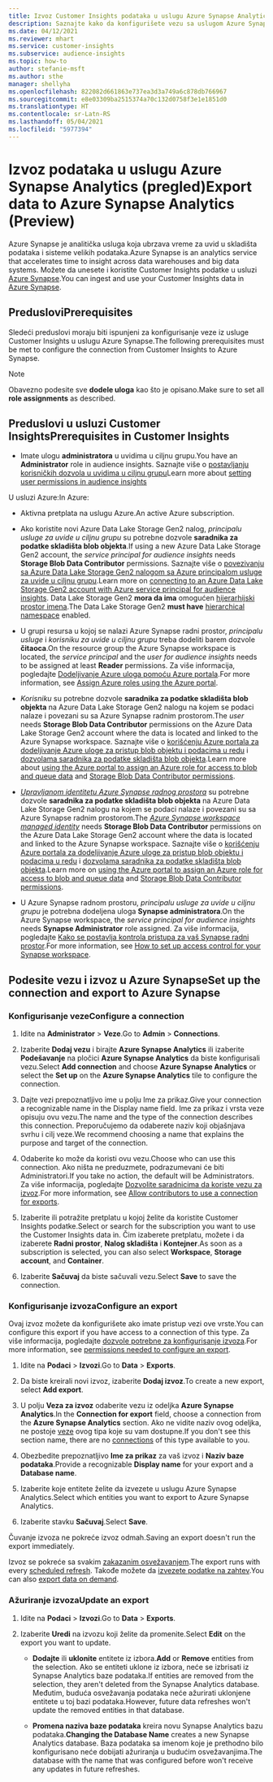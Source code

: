 ```yaml
---
title: Izvoz Customer Insights podataka u uslugu Azure Synapse Analytics
description: Saznajte kako da konfigurišete vezu sa uslugom Azure Synapse Analytics.
ms.date: 04/12/2021
ms.reviewer: mhart
ms.service: customer-insights
ms.subservice: audience-insights
ms.topic: how-to
author: stefanie-msft
ms.author: sthe
manager: shellyha
ms.openlocfilehash: 822082d661863e737ea3d3a749a6c878db766967
ms.sourcegitcommit: e8e03309ba2515374a70c132d0758f3e1e1851d0
ms.translationtype: HT
ms.contentlocale: sr-Latn-RS
ms.lasthandoff: 05/04/2021
ms.locfileid: "5977394"
---
```

# <a name="export-data-to-azure-synapse-analytics-preview"></a><span data-ttu-id="d7bd0-103">Izvoz podataka u uslugu Azure Synapse Analytics (pregled)</span><span class="sxs-lookup"><span data-stu-id="d7bd0-103">Export data to Azure Synapse Analytics (Preview)</span></span>

<span data-ttu-id="d7bd0-104">Azure Synapse je analitička usluga koja ubrzava vreme za uvid u skladišta podataka i sisteme velikih podataka.</span><span class="sxs-lookup"><span data-stu-id="d7bd0-104">Azure Synapse is an analytics service that accelerates time to insight across data warehouses and big data systems.</span></span> <span data-ttu-id="d7bd0-105">Možete da unesete i koristite Customer Insights podatke u usluzi [Azure Synapse](/azure/synapse-analytics/overview-what-is).</span><span class="sxs-lookup"><span data-stu-id="d7bd0-105">You can ingest and use your Customer Insights data in [Azure Synapse](/azure/synapse-analytics/overview-what-is).</span></span>

## <a name="prerequisites"></a><span data-ttu-id="d7bd0-106">Preduslovi</span><span class="sxs-lookup"><span data-stu-id="d7bd0-106">Prerequisites</span></span>

<span data-ttu-id="d7bd0-107">Sledeći preduslovi moraju biti ispunjeni za konfigurisanje veze iz usluge Customer Insights u uslugu Azure Synapse.</span><span class="sxs-lookup"><span data-stu-id="d7bd0-107">The following prerequisites must be met to configure the connection from Customer Insights to Azure Synapse.</span></span>

> [!NOTE]
> <span data-ttu-id="d7bd0-108">Obavezno podesite sve **dodele uloga** kao što je opisano.</span><span class="sxs-lookup"><span data-stu-id="d7bd0-108">Make sure to set all **role assignments** as described.</span></span>  

## <a name="prerequisites-in-customer-insights"></a><span data-ttu-id="d7bd0-109">Preduslovi u usluzi Customer Insights</span><span class="sxs-lookup"><span data-stu-id="d7bd0-109">Prerequisites in Customer Insights</span></span>

* <span data-ttu-id="d7bd0-110">Imate ulogu **administratora** u uvidima u ciljnu grupu.</span><span class="sxs-lookup"><span data-stu-id="d7bd0-110">You have an **Administrator** role in audience insights.</span></span> <span data-ttu-id="d7bd0-111">Saznajte više o [postavljanju korisničkih dozvola u uvidima u ciljnu grupu](permissions.md#assign-roles-and-permissions)</span><span class="sxs-lookup"><span data-stu-id="d7bd0-111">Learn more about [setting user permissions in audience insights](permissions.md#assign-roles-and-permissions)</span></span>

<span data-ttu-id="d7bd0-112">U usluzi Azure:</span><span class="sxs-lookup"><span data-stu-id="d7bd0-112">In Azure:</span></span> 

- <span data-ttu-id="d7bd0-113">Aktivna pretplata na uslugu Azure.</span><span class="sxs-lookup"><span data-stu-id="d7bd0-113">An active Azure subscription.</span></span>

- <span data-ttu-id="d7bd0-114">Ako koristite novi Azure Data Lake Storage Gen2 nalog, *principalu usluge za uvide u ciljnu grupu* su potrebne dozvole **saradnika za podatke skladišta blob objekta**.</span><span class="sxs-lookup"><span data-stu-id="d7bd0-114">If using a new Azure Data Lake Storage Gen2 account, the *service principal for audience insights* needs **Storage Blob Data Contributor** permissions.</span></span> <span data-ttu-id="d7bd0-115">Saznajte više o [povezivanju sa Azure Data Lake Storage Gen2 nalogom sa Azure principalom usluge za uvide u ciljnu grupu](connect-service-principal.md).</span><span class="sxs-lookup"><span data-stu-id="d7bd0-115">Learn more on [connecting to an Azure Data Lake Storage Gen2 account with Azure service principal for audience insights](connect-service-principal.md).</span></span> <span data-ttu-id="d7bd0-116">Data Lake Storage Gen2 **mora da ima** omogućen [hijerarhijski prostor imena](/azure/storage/blobs/data-lake-storage-namespace).</span><span class="sxs-lookup"><span data-stu-id="d7bd0-116">The Data Lake Storage Gen2 **must have** [hierarchical namespace](/azure/storage/blobs/data-lake-storage-namespace) enabled.</span></span>

- <span data-ttu-id="d7bd0-117">U grupi resursa u kojoj se nalazi Azure Synapse radni prostor, *principalu usluge* i *korisniku za uvide u ciljnu grupu* treba dodeliti barem dozvole **čitaoca**.</span><span class="sxs-lookup"><span data-stu-id="d7bd0-117">On the resource group the Azure Synapse workspace is located, the *service principal* and the *user for audience insights* needs to be assigned at least **Reader** permissions.</span></span> <span data-ttu-id="d7bd0-118">Za više informacija, pogledajte [Dodeljivanje Azure uloga pomoću Azure portala](/azure/role-based-access-control/role-assignments-portal).</span><span class="sxs-lookup"><span data-stu-id="d7bd0-118">For more information, see [Assign Azure roles using the Azure portal](/azure/role-based-access-control/role-assignments-portal).</span></span>

- <span data-ttu-id="d7bd0-119">*Korisniku* su potrebne dozvole **saradnika za podatke skladišta blob objekta** na Azure Data Lake Storage Gen2 nalogu na kojem se podaci nalaze i povezani su sa Azure Synapse radnim prostorom.</span><span class="sxs-lookup"><span data-stu-id="d7bd0-119">The *user* needs **Storage Blob Data Contributor** permissions on the Azure Data Lake Storage Gen2 account where the data is located and linked to the Azure Synapse workspace.</span></span> <span data-ttu-id="d7bd0-120">Saznajte više o [korišćenju Azure portala za dodeljivanje Azure uloge za pristup blob objektu i podacima u redu](/azure/storage/common/storage-auth-aad-rbac-portal) i [dozvolama saradnika za podatke skladišta blob objekta](/azure/role-based-access-control/built-in-roles#storage-blob-data-contributor).</span><span class="sxs-lookup"><span data-stu-id="d7bd0-120">Learn more about [using the Azure portal to assign an Azure role for access to blob and queue data](/azure/storage/common/storage-auth-aad-rbac-portal) and [Storage Blob Data Contributor permissions](/azure/role-based-access-control/built-in-roles#storage-blob-data-contributor).</span></span>

- <span data-ttu-id="d7bd0-121">*[Upravljanom identitetu Azure Synapse radnog prostora](/azure/synapse-analytics/security/synapse-workspace-managed-identity)* su potrebne dozvole **saradnika za podatke skladišta blob objekta** na Azure Data Lake Storage Gen2 nalogu na kojem se podaci nalaze i povezani su sa Azure Synapse radnim prostorom.</span><span class="sxs-lookup"><span data-stu-id="d7bd0-121">The *[Azure Synapse workspace managed identity](/azure/synapse-analytics/security/synapse-workspace-managed-identity)* needs **Storage Blob Data Contributor** permissions on the Azure Data Lake Storage Gen2 account where the data is located and linked to the Azure Synapse workspace.</span></span> <span data-ttu-id="d7bd0-122">Saznajte više o [korišćenju Azure portala za dodeljivanje Azure uloge za pristup blob objektu i podacima u redu](/azure/storage/common/storage-auth-aad-rbac-portal) i [dozvolama saradnika za podatke skladišta blob objekta](/azure/role-based-access-control/built-in-roles#storage-blob-data-contributor).</span><span class="sxs-lookup"><span data-stu-id="d7bd0-122">Learn more on [using the Azure portal to assign an Azure role for access to blob and queue data](/azure/storage/common/storage-auth-aad-rbac-portal) and [Storage Blob Data Contributor permissions](/azure/role-based-access-control/built-in-roles#storage-blob-data-contributor).</span></span>

- <span data-ttu-id="d7bd0-123">U Azure Synapse radnom prostoru, *principalu usluge za uvide u ciljnu grupu* je potrebna dodeljena uloga **Synapse administratora**.</span><span class="sxs-lookup"><span data-stu-id="d7bd0-123">On the Azure Synapse workspace, the *service principal for audience insights* needs **Synapse Administrator** role assigned.</span></span> <span data-ttu-id="d7bd0-124">Za više informacija, pogledajte [Kako se postavlja kontrola pristupa za vaš Synapse radni prostor](/azure/synapse-analytics/security/how-to-set-up-access-control).</span><span class="sxs-lookup"><span data-stu-id="d7bd0-124">For more information, see [How to set up access control for your Synapse workspace](/azure/synapse-analytics/security/how-to-set-up-access-control).</span></span>

## <a name="set-up-the-connection-and-export-to-azure-synapse"></a><span data-ttu-id="d7bd0-125">Podesite vezu i izvoz u Azure Synapse</span><span class="sxs-lookup"><span data-stu-id="d7bd0-125">Set up the connection and export to Azure Synapse</span></span>

### <a name="configure-a-connection"></a><span data-ttu-id="d7bd0-126">Konfigurisanje veze</span><span class="sxs-lookup"><span data-stu-id="d7bd0-126">Configure a connection</span></span>

1. <span data-ttu-id="d7bd0-127">Idite na **Administrator** > **Veze**.</span><span class="sxs-lookup"><span data-stu-id="d7bd0-127">Go to **Admin** > **Connections**.</span></span>

1. <span data-ttu-id="d7bd0-128">Izaberite **Dodaj vezu** i birajte **Azure Synapse Analytics** ili izaberite **Podešavanje** na pločici **Azure Synapse Analytics** da biste konfigurisali vezu.</span><span class="sxs-lookup"><span data-stu-id="d7bd0-128">Select **Add connection** and choose **Azure Synapse Analytics** or select the **Set up** on the **Azure Synapse Analytics** tile to configure the connection.</span></span>

1. <span data-ttu-id="d7bd0-129">Dajte vezi prepoznatljivo ime u polju Ime za prikaz.</span><span class="sxs-lookup"><span data-stu-id="d7bd0-129">Give your connection a recognizable name in the Display name field.</span></span> <span data-ttu-id="d7bd0-130">Ime za prikaz i vrsta veze opisuju ovu vezu.</span><span class="sxs-lookup"><span data-stu-id="d7bd0-130">The name and the type of the connection describes this connection.</span></span> <span data-ttu-id="d7bd0-131">Preporučujemo da odaberete naziv koji objašnjava svrhu i cilj veze.</span><span class="sxs-lookup"><span data-stu-id="d7bd0-131">We recommend choosing a name that explains the purpose and target of the connection.</span></span>

1. <span data-ttu-id="d7bd0-132">Odaberite ko može da koristi ovu vezu.</span><span class="sxs-lookup"><span data-stu-id="d7bd0-132">Choose who can use this connection.</span></span> <span data-ttu-id="d7bd0-133">Ako ništa ne preduzmete, podrazumevani će biti Administratori.</span><span class="sxs-lookup"><span data-stu-id="d7bd0-133">If you take no action, the default will be Administrators.</span></span> <span data-ttu-id="d7bd0-134">Za više informacija, pogledajte [Dozvolite saradnicima da koriste vezu za izvoz](connections.md#allow-contributors-to-use-a-connection-for-exports).</span><span class="sxs-lookup"><span data-stu-id="d7bd0-134">For more information, see [Allow contributors to use a connection for exports](connections.md#allow-contributors-to-use-a-connection-for-exports).</span></span>

1. <span data-ttu-id="d7bd0-135">Izaberite ili potražite pretplatu u kojoj želite da koristite Customer Insights podatke.</span><span class="sxs-lookup"><span data-stu-id="d7bd0-135">Select or search for the subscription you want to use the Customer Insights data in.</span></span> <span data-ttu-id="d7bd0-136">Čim izaberete pretplatu, možete i da izaberete **Radni prostor**, **Nalog skladišta** i **Kontejner**.</span><span class="sxs-lookup"><span data-stu-id="d7bd0-136">As soon as a subscription is selected, you can also select **Workspace**, **Storage account**, and **Container**.</span></span>

1. <span data-ttu-id="d7bd0-137">Izaberite **Sačuvaj** da biste sačuvali vezu.</span><span class="sxs-lookup"><span data-stu-id="d7bd0-137">Select **Save** to save the connection.</span></span>

### <a name="configure-an-export"></a><span data-ttu-id="d7bd0-138">Konfigurisanje izvoza</span><span class="sxs-lookup"><span data-stu-id="d7bd0-138">Configure an export</span></span>

<span data-ttu-id="d7bd0-139">Ovaj izvoz možete da konfigurišete ako imate pristup vezi ove vrste.</span><span class="sxs-lookup"><span data-stu-id="d7bd0-139">You can configure this export if you have access to a connection of this type.</span></span> <span data-ttu-id="d7bd0-140">Za više informacija, pogledajte [dozvole potrebne za konfigurisanje izvoza](export-destinations.md#set-up-a-new-export).</span><span class="sxs-lookup"><span data-stu-id="d7bd0-140">For more information, see [permissions needed to configure an export](export-destinations.md#set-up-a-new-export).</span></span>

1. <span data-ttu-id="d7bd0-141">Idite na **Podaci** > **Izvozi**.</span><span class="sxs-lookup"><span data-stu-id="d7bd0-141">Go to **Data** > **Exports**.</span></span>

1. <span data-ttu-id="d7bd0-142">Da biste kreirali novi izvoz, izaberite **Dodaj izvoz**.</span><span class="sxs-lookup"><span data-stu-id="d7bd0-142">To create a new export, select **Add export**.</span></span>

1. <span data-ttu-id="d7bd0-143">U polju **Veza za izvoz** odaberite vezu iz odeljka **Azure Synapse Analytics**.</span><span class="sxs-lookup"><span data-stu-id="d7bd0-143">In the **Connection for export** field, choose a connection from the **Azure Synapse Analytics** section.</span></span> <span data-ttu-id="d7bd0-144">Ako ne vidite naziv ovog odeljka, ne postoje [veze](connections.md) ovog tipa koje su vam dostupne.</span><span class="sxs-lookup"><span data-stu-id="d7bd0-144">If you don't see this section name, there are no [connections](connections.md) of this type available to you.</span></span>

1. <span data-ttu-id="d7bd0-145">Obezbedite prepoznatljivo **Ime za prikaz** za vaš izvoz i **Naziv baze podataka**.</span><span class="sxs-lookup"><span data-stu-id="d7bd0-145">Provide a recognizable **Display name** for your export and a **Database name**.</span></span>

1. <span data-ttu-id="d7bd0-146">Izaberite koje entitete želite da izvezete u uslugu Azure Synapse Analytics.</span><span class="sxs-lookup"><span data-stu-id="d7bd0-146">Select which entities you want to export to Azure Synapse Analytics.</span></span>

1. <span data-ttu-id="d7bd0-147">Izaberite stavku **Sačuvaj**.</span><span class="sxs-lookup"><span data-stu-id="d7bd0-147">Select **Save**.</span></span>

<span data-ttu-id="d7bd0-148">Čuvanje izvoza ne pokreće izvoz odmah.</span><span class="sxs-lookup"><span data-stu-id="d7bd0-148">Saving an export doesn't run the export immediately.</span></span>

<span data-ttu-id="d7bd0-149">Izvoz se pokreće sa svakim [zakazanim osvežavanjem](system.md#schedule-tab).</span><span class="sxs-lookup"><span data-stu-id="d7bd0-149">The export runs with every [scheduled refresh](system.md#schedule-tab).</span></span> <span data-ttu-id="d7bd0-150">Takođe možete da [izvezete podatke na zahtev](export-destinations.md#run-exports-on-demand).</span><span class="sxs-lookup"><span data-stu-id="d7bd0-150">You can also [export data on demand](export-destinations.md#run-exports-on-demand).</span></span>

### <a name="update-an-export"></a><span data-ttu-id="d7bd0-151">Ažuriranje izvoza</span><span class="sxs-lookup"><span data-stu-id="d7bd0-151">Update an export</span></span>

1. <span data-ttu-id="d7bd0-152">Idite na **Podaci** > **Izvozi**.</span><span class="sxs-lookup"><span data-stu-id="d7bd0-152">Go to **Data** > **Exports**.</span></span>

1. <span data-ttu-id="d7bd0-153">Izaberite **Uredi** na izvozu koji želite da promenite.</span><span class="sxs-lookup"><span data-stu-id="d7bd0-153">Select **Edit** on the export you want to update.</span></span>

   - <span data-ttu-id="d7bd0-154">**Dodajte** ili **uklonite** entitete iz izbora.</span><span class="sxs-lookup"><span data-stu-id="d7bd0-154">**Add** or **Remove** entities from the selection.</span></span> <span data-ttu-id="d7bd0-155">Ako se entiteti uklone iz izbora, neće se izbrisati iz Synapse Analytics baze podataka.</span><span class="sxs-lookup"><span data-stu-id="d7bd0-155">If entities are removed from the selection, they aren't deleted from the Synapse Analytics database.</span></span> <span data-ttu-id="d7bd0-156">Međutim, buduća osvežavanja podataka neće ažurirati uklonjene entitete u toj bazi podataka.</span><span class="sxs-lookup"><span data-stu-id="d7bd0-156">However, future data refreshes won't update the removed entities in that database.</span></span>

   - <span data-ttu-id="d7bd0-157">**Promena naziva baze podataka** kreira novu Synapse Analytics bazu podataka.</span><span class="sxs-lookup"><span data-stu-id="d7bd0-157">**Changing the Database Name** creates a new Synapse Analytics database.</span></span> <span data-ttu-id="d7bd0-158">Baza podataka sa imenom koje je prethodno bilo konfigurisano neće dobijati ažuriranja u budućim osvežavanjima.</span><span class="sxs-lookup"><span data-stu-id="d7bd0-158">The database with the name that was configured before won't receive any updates in future refreshes.</span></span>
